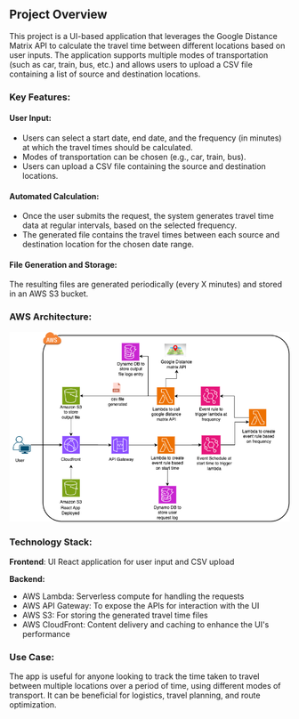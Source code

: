 ## **Project Overview**
This project is a UI-based application that leverages the Google Distance Matrix API to calculate the travel time between different locations based on user inputs. The application supports multiple modes of transportation (such as car, train, bus, etc.) and allows users to upload a CSV file containing a list of source and destination locations.

### **Key Features:**

#### **User Input:**
- Users can select a start date, end date, and the frequency (in minutes) at which the travel times should be calculated.
- Modes of transportation can be chosen (e.g., car, train, bus).
- Users can upload a CSV file containing the source and destination locations.

#### **Automated Calculation:**
- Once the user submits the request, the system generates travel time data at regular intervals, based on the selected frequency. 
- The generated file contains the travel times between each source and destination location for the chosen date range.

#### **File Generation and Storage:**

The resulting files are generated periodically (every X minutes) and stored in an AWS S3 bucket.

### **AWS Architecture:**
![AWS Architecture](./assets/aws-architecture.png)

### **Technology Stack:**
**Frontend**: UI React application for user input and CSV upload

**Backend:**
- AWS Lambda: Serverless compute for handling the requests
- AWS API Gateway: To expose the APIs for interaction with the UI
- AWS S3: For storing the generated travel time files
- AWS CloudFront: Content delivery and caching to enhance the UI's performance

### **Use Case:**
The app is useful for anyone looking to track the time taken to travel between multiple locations over a period of time, using different modes of transport. It can be beneficial for logistics, travel planning, and route optimization.